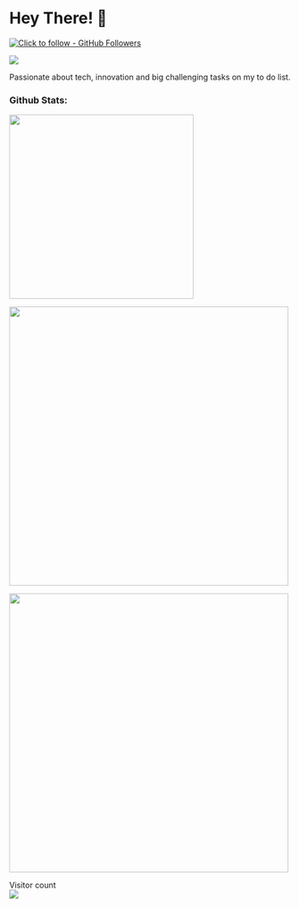 

# Hey There! 👋

<!--
[![YouTube Channel Subscribers](https://img.shields.io/youtube/channel/subscribers/UCJae_agpt9S3qwWNED0KHcQ?label=YouTube%20Subscribers!&style=social)](https://www.youtube.com/channel/?sub_confirmation=1)
[![Twitter Followers](https://img.shields.io/twitter/follow/jarrodwattsdev?label=Twitter%20Followers!&style=social)](https://twitter.com/intent/follow?screen_name=)
---
-->

 
[![Click to follow - GitHub Followers](https://img.shields.io/github/followers/quantum-hash?label=Click%20to%20follow%20-%20GitHub%20Followers%20:&style=flat&color=success)](https://github.com/quantum-hash) 

![](https://komarev.com/ghpvc/?username=quantum-hash&label=PROFILE+VIEWS&style=flat&color=brightgreen&abbreviated=true)

Passionate about tech, innovation and big challenging tasks on my to do list.

<!-- - ⚡ Fun fact: “Curiosity is the engine of achievement”.  (Ken Robinson)-->

<!--<img src="https://github-readme-stats.vercel.app/api?username=quantum-hash&show_icons=true&hide_border=true&count_private=true&theme=shades-of-purple&icon_color=40bb13" alt="quantum-hash">
<img align="center" src="https://github-readme-streak-stats.herokuapp.com/?user=quantum-hash&count_private=true&theme=shades-of-purple&icon_color=40bb13" alt="quantum-hash" />
<img align="center" width=500 src="https://github-readme-stats.vercel.app/api/top-langs/?username=quantum-hash&count_private=true&theme=shades-of-purple&icon_color=40bb13" alt="quantum-hash" />
-->

### Github Stats:
<div align="left">

<img width="330px" src="https://github-readme-stats.vercel.app/api/top-langs/?username=quantum-hash&show_icons=true&border=5c5c5c&hide_border=true&count_private=true&bg_color=00000000&title_color=40bb13&text_color=878787&icon_color=40bb13&cache_seconds=1800" /> <br />

 <img width="500px" src="https://github-readme-stats.vercel.app/api?username=quantum-hash&custom_title=Quantum-hash%27s+Github+Stats&show_icons=true&border=5c5c5c&hide_border=true&count_private=true&bg_color=00000000&title_color=40bb13&text_color=878787&icon_color=40bb13&cache_seconds=1800"> <br />
  
<img width="500px" src="https://github-readme-streak-stats.herokuapp.com/?user=quantum-hash&date_format=%5BY.%5Dn.j&background=00000000&border=5c5c5c&hide_border=true&stroke=878787&ring=40bb13&fire=40bb13&currStreakNum=40bb13&sideNums=878787&currStreakLabel=878787&sideLabels=878787&dates=878787" /> <br />

 <p align="left"> 
  Visitor count<br>
  <img src="https://profile-counter.glitch.me/quantum-hash/count.svg" />
</p>

<!--
I’m currently learning
-->

<!--
**quantum-hash/quantum-hash** is a ✨ _special_ ✨ repository because its `README.md` (this file) appears on your GitHub profile.

Here are some ideas to get you started:

- 🔭 I’m currently working on ...
- 🌱 I’m currently learning ...
- 👯 I’m looking to collaborate on ...
- 🤔 I’m looking for help with ...
- 💬 Ask me about ...
- 📫 How to reach me: ...
- 😄 Pronouns: ...
-->


